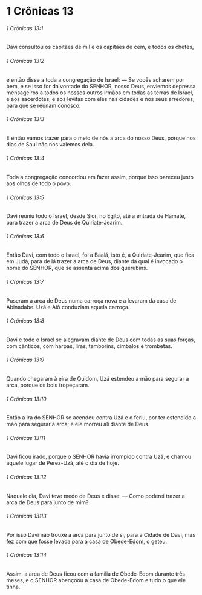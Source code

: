 # 1 Crônicas 13

###### 1 Crônicas 13:1

Davi consultou os capitães de mil e os capitães de cem, e todos os chefes,

###### 1 Crônicas 13:2

e então disse a toda a congregação de Israel: — Se vocês acharem por bem, e se isso for da vontade do SENHOR, nosso Deus, enviemos depressa mensageiros a todos os nossos outros irmãos em todas as terras de Israel, e aos sacerdotes, e aos levitas com eles nas cidades e nos seus arredores, para que se reúnam conosco.

###### 1 Crônicas 13:3

E então vamos trazer para o meio de nós a arca do nosso Deus, porque nos dias de Saul não nos valemos dela.

###### 1 Crônicas 13:4

Toda a congregação concordou em fazer assim, porque isso pareceu justo aos olhos de todo o povo.

###### 1 Crônicas 13:5

Davi reuniu todo o Israel, desde Sior, no Egito, até a entrada de Hamate, para trazer a arca de Deus de Quiriate-Jearim.

###### 1 Crônicas 13:6

Então Davi, com todo o Israel, foi a Baalá, isto é, a Quiriate-Jearim, que fica em Judá, para de lá trazer a arca de Deus, diante da qual é invocado o nome do SENHOR, que se assenta acima dos querubins.

###### 1 Crônicas 13:7

Puseram a arca de Deus numa carroça nova e a levaram da casa de Abinadabe. Uzá e Aiô conduziam aquela carroça.

###### 1 Crônicas 13:8

Davi e todo o Israel se alegravam diante de Deus com todas as suas forças, com cânticos, com harpas, liras, tamborins, címbalos e trombetas.

###### 1 Crônicas 13:9

Quando chegaram à eira de Quidom, Uzá estendeu a mão para segurar a arca, porque os bois tropeçaram.

###### 1 Crônicas 13:10

Então a ira do SENHOR se acendeu contra Uzá e o feriu, por ter estendido a mão para segurar a arca; e ele morreu ali diante de Deus.

###### 1 Crônicas 13:11

Davi ficou irado, porque o SENHOR havia irrompido contra Uzá, e chamou aquele lugar de Perez-Uzá, até o dia de hoje.

###### 1 Crônicas 13:12

Naquele dia, Davi teve medo de Deus e disse: — Como poderei trazer a arca de Deus para junto de mim?

###### 1 Crônicas 13:13

Por isso Davi não trouxe a arca para junto de si, para a Cidade de Davi, mas fez com que fosse levada para a casa de Obede-Edom, o geteu.

###### 1 Crônicas 13:14

Assim, a arca de Deus ficou com a família de Obede-Edom durante três meses, e o SENHOR abençoou a casa de Obede-Edom e tudo o que ele tinha.

